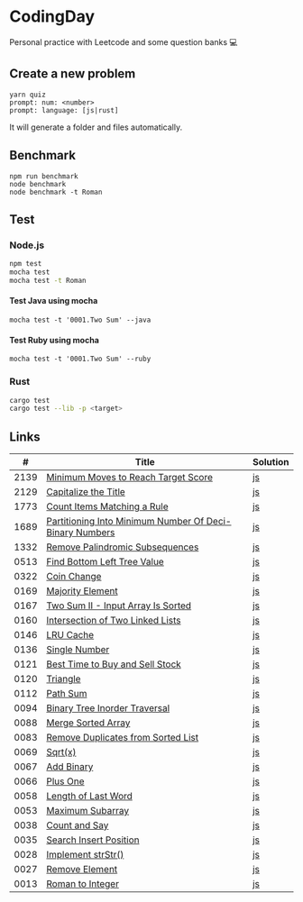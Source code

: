 # CodingDay

Personal practice with Leetcode and some question banks 💻

## Create a new problem

```
yarn quiz
prompt: num: <number>
prompt: language: [js|rust]
```

It will generate a folder and files automatically.

## Benchmark

```
npm run benchmark
node benchmark
node benchmark -t Roman
```

## Test

### Node.js

```sh
npm test
mocha test
mocha test -t Roman
```

#### Test Java using mocha

```
mocha test -t '0001.Two Sum' --java
```

#### Test Ruby using mocha

```
mocha test -t '0001.Two Sum' --ruby
```

### Rust

```sh
cargo test
cargo test --lib -p <target>
```

## Links

| #    | Title                                                                                                                                                                                         | Solution                                                                                                                                          |
| ---- | --------------------------------------------------------------------------------------------------------------------------------------------------------------------------------------------- | ------------------------------------------------------------------------------------------------------------------------------------------------- |
| 2139 | [Minimum Moves to Reach Target Score](https://github.com/CarbonKuo/CodingDay/tree/main/LeetCode/2139.Minimum%20Moves%20to%20Reach%20Target%20Score)                                           | [js](https://github.com/CarbonKuo/CodingDay/tree/main/LeetCode/2139.Minimum%20Moves%20to%20Reach%20Target%20Score/index.js)                       |
| 2129 | [Capitalize the Title](https://github.com/CarbonKuo/CodingDay/tree/main/LeetCode/2129.Capitalize%20the%20Title)                                                                               | [js](https://github.com/CarbonKuo/CodingDay/tree/main/LeetCode/2129.Capitalize%20the%20Title/index.js)                                            |
| 1773 | [Count Items Matching a Rule](https://github.com/CarbonKuo/CodingDay/tree/main/LeetCode/1773.Count%20Items%20Matching%20a%20Rule)                                                             | [js](https://github.com/CarbonKuo/CodingDay/tree/main/LeetCode/1773.Count%20Items%20Matching%20a%20Rule/index.js)                                 |
| 1689 | [Partitioning Into Minimum Number Of Deci-Binary Numbers](https://github.com/CarbonKuo/CodingDay/tree/main/LeetCode/1689.Partitioning%20Into%20Minimum%20Number%20Of%20Deci-Binary%20Numbers) | [js](https://github.com/CarbonKuo/CodingDay/tree/main/LeetCode/1689.Partitioning%20Into%20Minimum%20Number%20Of%20Deci-Binary%20Numbers/index.js) |
| 1332 | [Remove Palindromic Subsequences](https://github.com/CarbonKuo/CodingDay/tree/main/LeetCode/1332.Remove%20Palindromic%20Subsequences)                                                         | [js](https://github.com/CarbonKuo/CodingDay/tree/main/LeetCode/1332.Remove%20Palindromic%20Subsequences/index.js)                                 |
| 0513 | [Find Bottom Left Tree Value](https://github.com/CarbonKuo/CodingDay/tree/main/LeetCode/0513.Find%20Bottom%20Left%20Tree%20Value)                                                             | [js](https://github.com/CarbonKuo/CodingDay/tree/main/LeetCode/0513.Find%20Bottom%20Left%20Tree%20Value/index.js)                                 |
| 0322 | [Coin Change](https://github.com/CarbonKuo/CodingDay/tree/main/LeetCode/0322.Coin%20Change)                                                                                                   | [js](https://github.com/CarbonKuo/CodingDay/tree/main/LeetCode/0322.Coin%20Change/index.js)                                                       |
| 0169 | [Majority Element](https://github.com/CarbonKuo/CodingDay/tree/main/LeetCode/0169.Majority%20Element)                                                                                         | [js](https://github.com/CarbonKuo/CodingDay/tree/main/LeetCode/0169.Majority%20Element/index.js)                                                  |
| 0167 | [Two Sum II - Input Array Is Sorted](https://github.com/CarbonKuo/CodingDay/tree/main/LeetCode/0167.Two%20Sum%20II%20-%20Input%20Array%20Is%20Sorted)                                         | [js](https://github.com/CarbonKuo/CodingDay/tree/main/LeetCode/0167.Two%20Sum%20II%20-%20Input%20Array%20Is%20Sorted/index.js)                    |
| 0160 | [Intersection of Two Linked Lists](https://github.com/CarbonKuo/CodingDay/tree/main/LeetCode/0160.Intersection%20of%20Two%20Linked%20Lists)                                                   | [js](https://github.com/CarbonKuo/CodingDay/tree/main/LeetCode/0160.Intersection%20of%20Two%20Linked%20Lists/index.js)                            |
| 0146 | [LRU Cache](https://github.com/CarbonKuo/CodingDay/tree/main/LeetCode/0146.LRU%20Cache)                                                                                                       | [js](https://github.com/CarbonKuo/CodingDay/tree/main/LeetCode/0146.LRU%20Cache/index.js)                                                         |
| 0136 | [Single Number](https://github.com/CarbonKuo/CodingDay/tree/main/LeetCode/0136.Single%20Number)                                                                                               | [js](https://github.com/CarbonKuo/CodingDay/tree/main/LeetCode/0136.Single%20Number/index.js)                                                     |
| 0121 | [Best Time to Buy and Sell Stock](https://github.com/CarbonKuo/CodingDay/tree/main/LeetCode/0121.Best%20Time%20to%20Buy%20and%20Sell%20Stock)                                                 | [js](https://github.com/CarbonKuo/CodingDay/tree/main/LeetCode/0121.Best%20Time%20to%20Buy%20and%20Sell%20Stock/index.js)                         |
| 0120 | [Triangle](https://github.com/CarbonKuo/CodingDay/tree/main/LeetCode/0120.Triangle)                                                                                                           | [js](https://github.com/CarbonKuo/CodingDay/tree/main/LeetCode/0120.Triangle/index.js)                                                            |
| 0112 | [Path Sum](https://github.com/CarbonKuo/CodingDay/tree/main/LeetCode/0112.Path%20Sum)                                                                                                         | [js](https://github.com/CarbonKuo/CodingDay/tree/main/LeetCode/0112.Path%20Sum/index.js)                                                          |
| 0094 | [Binary Tree Inorder Traversal](https://github.com/CarbonKuo/CodingDay/tree/main/LeetCode/0094.Binary%20Tree%20Inorder%20Traversal)                                                           | [js](https://github.com/CarbonKuo/CodingDay/tree/main/LeetCode/0094.Binary%20Tree%20Inorder%20Traversal/index.js)                                 |
| 0088 | [Merge Sorted Array](https://github.com/CarbonKuo/CodingDay/tree/main/LeetCode/0088.Merge%20Sorted%20Array)                                                                                   | [js](https://github.com/CarbonKuo/CodingDay/tree/main/LeetCode/0088.Merge%20Sorted%20Array/index.js)                                              |
| 0083 | [Remove Duplicates from Sorted List](https://github.com/CarbonKuo/CodingDay/tree/main/LeetCode/0083.Remove%20Duplicates%20from%20Sorted%20List)                                               | [js](https://github.com/CarbonKuo/CodingDay/tree/main/LeetCode/0083.Remove%20Duplicates%20from%20Sorted%20List/index.js)                          |
| 0069 | [Sqrt(x)](<https://github.com/CarbonKuo/CodingDay/tree/main/LeetCode/0069.Sqrt(x)>)                                                                                                           | [js](<https://github.com/CarbonKuo/CodingDay/tree/main/LeetCode/0069.Sqrt(x)/index.js>)                                                           |
| 0067 | [Add Binary](https://github.com/CarbonKuo/CodingDay/tree/main/LeetCode/0067.Add%20Binary)                                                                                                     | [js](https://github.com/CarbonKuo/CodingDay/tree/main/LeetCode/0067.Add%20Binary/index.js)                                                        |
| 0066 | [Plus One](https://github.com/CarbonKuo/CodingDay/tree/main/LeetCode/0066.Plus%20One)                                                                                                         | [js](https://github.com/CarbonKuo/CodingDay/tree/main/LeetCode/0066.Plus%20One/index.js)                                                          |
| 0058 | [Length of Last Word](https://github.com/CarbonKuo/CodingDay/tree/main/LeetCode/0058.Length%20of%20Last%20Word)                                                                               | [js](https://github.com/CarbonKuo/CodingDay/tree/main/LeetCode/0058.Length%20of%20Last%20Word/index.js)                                           |
| 0053 | [Maximum Subarray](https://github.com/CarbonKuo/CodingDay/tree/main/LeetCode/0053.Maximum%20Subarray)                                                                                         | [js](https://github.com/CarbonKuo/CodingDay/tree/main/LeetCode/0053.Maximum%20Subarray/index.js)                                                  |
| 0038 | [Count and Say](https://github.com/CarbonKuo/CodingDay/tree/main/LeetCode/0038.Count%20and%20Say)                                                                                             | [js](https://github.com/CarbonKuo/CodingDay/tree/main/LeetCode/0038.Count%20and%20Say/index.js)                                                   |
| 0035 | [Search Insert Position](https://github.com/CarbonKuo/CodingDay/tree/main/LeetCode/0035.Search%20Insert%20Position)                                                                           | [js](https://github.com/CarbonKuo/CodingDay/tree/main/LeetCode/0035.Search%20Insert%20Position/index.js)                                          |
| 0028 | [Implement strStr()](<https://github.com/CarbonKuo/CodingDay/tree/main/LeetCode/0028.Implement%20strStr()>)                                                                                   | [js](<https://github.com/CarbonKuo/CodingDay/tree/main/LeetCode/0028.Implement%20strStr()/index.js>)                                              |
| 0027 | [Remove Element](https://github.com/CarbonKuo/CodingDay/tree/main/LeetCode/0027.Remove%20Element)                                                                                             | [js](https://github.com/CarbonKuo/CodingDay/tree/main/LeetCode/0027.Remove%20Element/index.js)                                                    |
| 0013 | [Roman to Integer](https://github.com/CarbonKuo/CodingDay/tree/main/LeetCode/0013.Roman%20to%20Integer)                                                                                       | [js](https://github.com/CarbonKuo/CodingDay/tree/main/LeetCode/0013.Roman%20to%20Integer/index.js)                                                |
